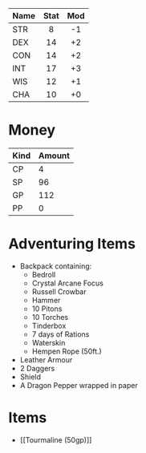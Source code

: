 | Name |  Stat  | Mod |         
| ---- |:------:|:---:|
| STR  |   8    | -1  |         
| DEX  |   14   | +2  |         
| CON  |   14   | +2  |        
| INT  |   17   | +3  |         
| WIS  |   12   | +1  |         
| CHA  |   10   | +0  | 

# Money

| Kind | Amount |
| ---- | ------ |
| CP   | 4      |
| SP   | 96     |
| GP   | 112    |
| PP   | 0      |

# Adventuring Items
- Backpack containing:
	- Bedroll
	- Crystal Arcane Focus
	- Russell Crowbar
	- Hammer
	- 10 Pitons
	- 10 Torches
	- Tinderbox
	- 7 days of Rations
	- Waterskin
	- Hempen Rope (50ft.)
- Leather Armour
- 2 Daggers
- Shield
- A Dragon Pepper wrapped in paper

# Items
- [[Tourmaline (50gp)]]